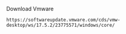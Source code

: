 Download Vmware 
```
https://softwareupdate.vmware.com/cds/vmw-desktop/ws/17.5.2/23775571/windows/core/
```
